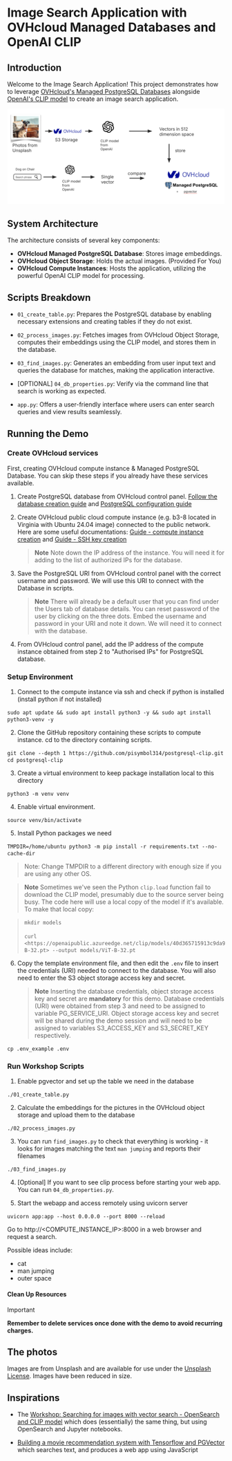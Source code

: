 # Image Search Application with OVHcloud Managed Databases and OpenAI CLIP

## Introduction

Welcome to the Image Search Application! This project demonstrates how to leverage [OVHcloud's Managed PostgreSQL Databases](https://www.ovhcloud.com/en/public-cloud/postgresql/) alongside [OpenAI's CLIP model](https://github.com/openai/clip) to create an image search application.

![Diagram of the demo workflow](img/model.png)

## System Architecture

The architecture consists of several key components:

- **OVHcloud Managed PostgreSQL Database**: Stores image embeddings.
- **OVHcloud Object Storage**: Holds the actual images. (Provided For You)
- **OVHcloud Compute Instances**: Hosts the application, utilizing the powerful OpenAI CLIP model for processing.

## Scripts Breakdown

- `01_create_table.py`: Prepares the PostgreSQL database by enabling necessary extensions and creating tables if they do not exist.
- `02_process_images.py`: Fetches images from OVHcloud Object Storage, computes their embeddings using the CLIP model, and stores them in the database.
- `03_find_images.py`: Generates an embedding from user input text and queries the database for matches, making the application interactive.
- [OPTIONAL] `04_db_properties.py`: Verify via the command line that search is working as expected.

- `app.py`: Offers a user-friendly interface where users can enter search queries and view results seamlessly.

## Running the Demo

### Create OVHcloud services

First, creating OVHcloud compute instance & Managed PostgreSQL Database. You can skip these steps if you already have these services available.

1. Create PostgreSQL database from OVHcloud control panel. [Follow the database creation guide](https://support.us.ovhcloud.com/hc/en-us/articles/20611621210515-Getting-Started-with-Cloud-Databases) and [PostgreSQL configuration guide](https://support.us.ovhcloud.com/hc/en-us/articles/21535313272083-PostgreSQL-Configure-an-Instance-to-Accept-Incoming-Connections)

2. Create OVHcloud public cloud compute instance (e.g. b3-8 located in Virginia with Ubuntu 24.04 image) connected to the public network. Here are some useful documentations: [Guide - compute instance creation](https://support.us.ovhcloud.com/hc/en-us/articles/360002245164-Creating-and-Connecting-a-Public-Cloud-Instance) and [Guide - SSH key creation](https://support.us.ovhcloud.com/hc/en-us/articles/33773177952659-Create-and-use-SSH-keys-for-Public-Cloud-instances)

   > **Note** Note down the IP address of the instance. You will need it for adding to the list of authorized IPs for the database.

3. Save the PostgreSQL URI from OVHcloud control panel with the correct username and password. We will use this URI to connect with the Database in scripts.

   > **Note** There will already be a default user that you can find under the Users tab of database details. You can reset password of the user by clicking on the three dots. Embed the username and password in your URI and note it down. We will need it to connect with the database.

4. From OVHcloud control panel, add the IP address of the compute instance obtained from step 2 to "Authorised IPs" for PostgreSQL database.

### Setup Environment

1. Connect to the compute instance via ssh and check if python is installed (install python if not installed)

```shell
sudo apt update && sudo apt install python3 -y && sudo apt install python3-venv -y
```

2. Clone the GitHub repository containing these scripts to compute instance. cd to the directory containing scripts.

```shell
git clone --depth 1 https://github.com/pisymbol314/postgresql-clip.git
cd postgresql-clip
```

3. Create a virtual environment to keep package installation local to this directory

```shell
python3 -m venv venv
```

4. Enable virtual environment.

```shell
source venv/bin/activate
```

5. Install Python packages we need

```shell
TMPDIR=/home/ubuntu python3 -m pip install -r requirements.txt --no-cache-dir
```

> Note: Change TMPDIR to a different directory with enough size if you are using any other OS.

> **Note** Sometimes we've seen the Python `clip.load` function fail to download the CLIP model, presumably due to the source server being busy. The code here will use a local copy of the model if it's available. To make that local copy:

> ```shell
> mkdir models
>
> curl <https://openaipublic.azureedge.net/clip/models/40d365715913c9da98579312b702a82c18be219cc2a73407c4526f58eba950af/ViT-B-32.pt> --output models/ViT-B-32.pt
> ```

6. Copy the template environment file, and then edit the `.env` file to insert the credentials (URI) needed to connect to the database. You will also need to enter the S3 object storage access key and secret.

   > **Note** Inserting the database credentials, object storage access key and secret are **mandatory** for this demo. Database credentials (URI) were obtained from step 3 and need to be assigned to variable PG_SERVICE_URI. Object storage access key and secret will be shared during the demo session and will need to be assigned to variables S3_ACCESS_KEY and S3_SECRET_KEY respectively.

```shell
cp .env_example .env
```

### Run Workshop Scripts

1. Enable pgvector and set up the table we need in the database

```shell
./01_create_table.py
```

2. Calculate the embeddings for the pictures in the OVHcloud object storage and upload them to the database

```shell
./02_process_images.py
```

3. You can run `find_images.py` to check that everything is working - it looks for images matching the text `man jumping` and reports their filenames

```shell
./03_find_images.py
```

4. [Optional] If you want to see clip process before starting your web app. You can run `04_db_properties.py`.

5. Start the webapp and access remotely using uvicorn server

```shell
uvicorn app:app --host 0.0.0.0 --port 8000 --reload
```

Go to http://<COMPUTE_INSTANCE_IP>:8000 in a web browser and request a search.

Possible ideas include:

- cat
- man jumping
- outer space

#### Clean Up Resources

> [!IMPORTANT]
>
> **Remember to delete services once done with the demo to avoid recurring charges.**

## The photos

Images are from Unsplash and are available for use under the [Unsplash License](https://unsplash.com/license). Images have been reduced in size.

## Inspirations

- The [Workshop: Searching for images with vector search - OpenSearch and CLIP
  model](https://github.com/Aiven-Labs/workshop-multimodal-search-CLIP-OpenSearch)
  which does (essentially) the same thing, but using OpenSearch and Jupyter
  notebooks.

- [Building a movie recommendation system with Tensorflow and
  PGVector](https://github.com/Aiven-Labs/pgvector-tensorflow-movie-recommendations-workshop)
  which searches text, and produces a web app using JavaScript
